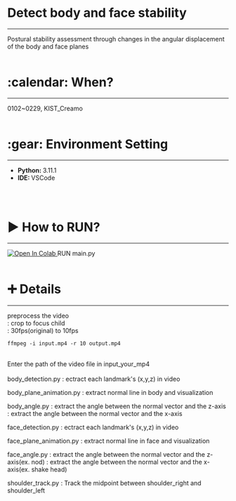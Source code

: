 <h1> Detect body and face stability </h1>
<hr/>
Postural stability assessment through changes in the angular displacement of the body and face planes
<br/><br/>
<h1>:calendar: When? </h1>
<hr/>
0102~0229, KIST_Creamo
<br/><br/>
<h1>:gear: Environment Setting</h1>
<hr/>
<ul>
  <li><b>Python: </b> 3.11.1</li>
  <li><b>IDE: </b> VSCode</li>
</ul>
<br/><br/>
<h1>▶ How to RUN? </h1>
<hr/>
<a target="_blank" href="https://colab.research.google.com/github/jisally/detect_body_N_face_stability">
  <img src="https://colab.research.google.com/assets/colab-badge.svg" alt="Open In Colab"/>
</a>
RUN main.py
<br/><br/>
<h1> ➕ Details </h1>
<hr/>
preprocess the video
<br/>
: crop to focus child
<br/>
: 30fps(original) to 10fps
<br/>

    ffmpeg -i input.mp4 -r 10 output.mp4

 <br/>
Enter the path of the video file in input_your_mp4
 <br/> <br/>
body_detection.py
: ectract each landmark's (x,y,z) in video

body_plane_animation.py
: extract normal line in body and visualization

body_angle.py
: extract the angle between the normal vector and the z-axis
: extract the angle between the normal vector and the x-axis

face_detection.py
: ectract each landmark's (x,y,z) in video

face_plane_animation.py
: extract normal line in face and visualization

face_angle.py
: extract the angle between the normal vector and the z-axis(ex. nod)
: extract the angle between the normal vector and the x-axis(ex. shake head)

shoulder_track.py
: Track the midpoint between shoulder_right and shoulder_left
